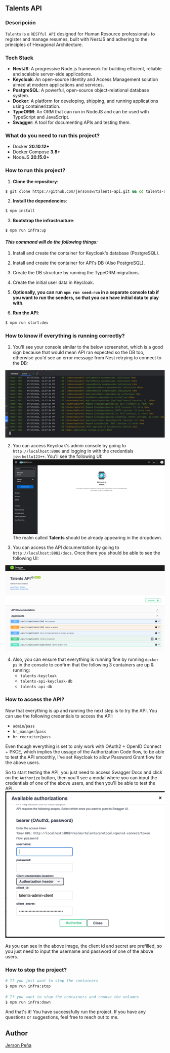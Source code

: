 ## Talents API

### Descripción

`Talents` is a `RESTful API` designed for Human Resource professionals to register and manage resumes, built with NestJS and adhering to the principles of Hexagonal Architecture.

### Tech Stack

- **NestJS**: A progressive Node.js framework for building efficient, reliable and scalable server-side applications.
- **Keycloak**: An open-source Identity and Access Management solution aimed at modern applications and services.
- **PostgreSQL**: A powerful, open-source object-relational database system.
- **Docker**: A platform for developing, shipping, and running applications using containerization.
- **TypeORM**: An ORM that can run in NodeJS and can be used with TypeScript and JavaScript.
- **Swagger**: A tool for documenting APIs and testing them.

### What do you need to run this project?
- Docker **20.10.12+**
- Docker Compose **3.8+**
- NodeJS **20.15.0+**

### How to run this project?

1. **Clone the repository**: 
```bash
$ git clone https://github.com/jersonsw/talents-api.git && cd talents-api
```

2. **Install the dependencies**:
  ```bash
  $ npm install
  ```

3. **Bootstrap the infrastructure**:
  ```bash
  $ npm run infra:up
  ```

   #### _This command will do the following things:_
   1. Install and create the container for Keycloak's database (PostgreSQL).
   2. Install and create the container for API's DB (Also PostgreSQL).
   3. Create the DB structure by running the TypeORM migrations.
   4. Create the initial user data in Keycloak.


4. **Optionally, you can run `npm run seed:run` in a separate console tab if you want to run the seeders, so that you can have initial data to play with**.

5. **Run the API**:

  ```bash
  $ npm run start:dev
  ```

### How to know if everything is running correctly?
1. You'll see your console similar to the below screenshot, which is a good sign because that would mean API ran expected so the DB too, otherwise you'd see an error message from Nest retrying to connect to the DB:

![img.png](img.png)

2. You can access Keycloak's admin console by going to `http://localhost:8080` and logging in with the credentials `jsw:hello123++`. You'll see the following UI:
![img_3.png](img_3.png)
The realm called **Talents** should be already appearing in the dropdown.

3. You can access the API documentation by going to `http://localhost:8082/docs`. Once there you should be able to see the following UI: 

![img_1.png](img_1.png)

4. Also, you can ensure that everything is running fine by running `docker ps` in the console to confirm that the following 3 containers are up & running:
   - `talents-keycloak`
   - `talents-api-keycloak-db`
   - `talents-api-db`

### How to access the API?

Now that everything is up and running the next step is to try the API. You can use the following credentials to access the API:
- `admin`/`pass`
- `hr_manager`/`pass`
- `hr_recruiter`/`pass`

Even though everything is set to only work with OAuth2 + OpenID Connect + PKCE, which implies the ussage of the Authorization Code flow, to be able to test the API smoothly, I've set Keycloak to allow Password Grant flow for the above users.

So to start testing the API, you just need to access Swagger Docs and click on the `Authorize` button, then you'll see a modal where you can input the credentials of one of the above users, and then you'll be able to test the API.
![img_4.png](img_4.png)

As you can see in the above image, the client id and secret are prefilled, so you just need to input the username and password of one of the above users.

### How to stop the project?
```bash
# If you just want to stop the containers
$ npm run infra:stop

# If you want to stop the containers and remove the volumes
$ npm run infra:down
```

And that's it! You have successfully run the project. If you have any questions or suggestions, feel free to reach out to me.

## Author

[Jerson Peña](https://github.com/jersonsw)

